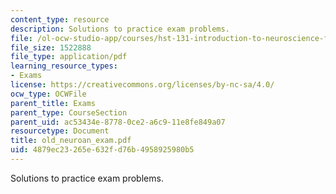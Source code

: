```yaml
---
content_type: resource
description: Solutions to practice exam problems.
file: /ol-ocw-studio-app/courses/hst-131-introduction-to-neuroscience-fall-2005/4879ec23265e632fd76b4958925980b5_old_neuroan_exam.pdf
file_size: 1522888
file_type: application/pdf
learning_resource_types:
- Exams
license: https://creativecommons.org/licenses/by-nc-sa/4.0/
ocw_type: OCWFile
parent_title: Exams
parent_type: CourseSection
parent_uid: ac53434e-8778-0ce2-a6c9-11e8fe849a07
resourcetype: Document
title: old_neuroan_exam.pdf
uid: 4879ec23-265e-632f-d76b-4958925980b5
---
```

Solutions to practice exam problems.